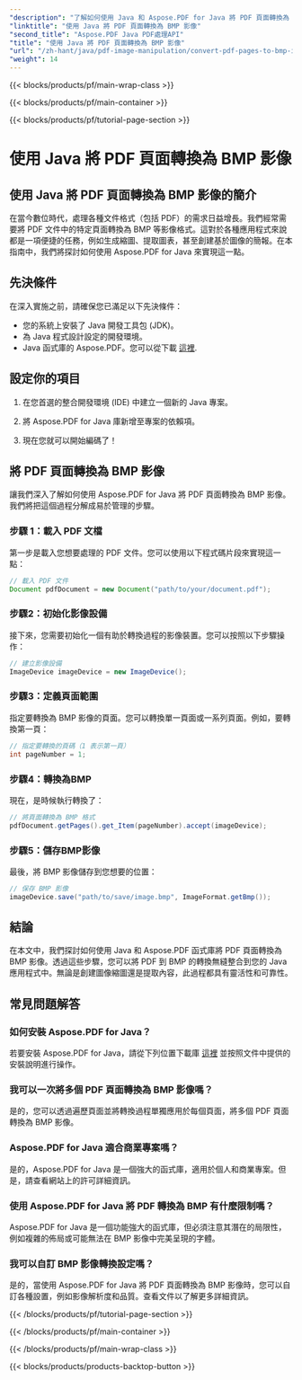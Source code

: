 ```yaml
---
"description": "了解如何使用 Java 和 Aspose.PDF for Java 將 PDF 頁面轉換為 BMP 影像。按照我們的逐步指南，實現 PDF 到 BMP 的無縫轉換。"
"linktitle": "使用 Java 將 PDF 頁面轉換為 BMP 影像"
"second_title": "Aspose.PDF Java PDF處理API"
"title": "使用 Java 將 PDF 頁面轉換為 BMP 影像"
"url": "/zh-hant/java/pdf-image-manipulation/convert-pdf-pages-to-bmp-image-using-java/"
"weight": 14
---
```


{{< blocks/products/pf/main-wrap-class >}}

{{< blocks/products/pf/main-container >}}

{{< blocks/products/pf/tutorial-page-section >}}

# 使用 Java 將 PDF 頁面轉換為 BMP 影像


## 使用 Java 將 PDF 頁面轉換為 BMP 影像的簡介

在當今數位時代，處理各種文件格式（包括 PDF）的需求日益增長。我們經常需要將 PDF 文件中的特定頁面轉換為 BMP 等影像格式。這對於各種應用程式來說都是一項便捷的任務，例如生成縮圖、提取圖表，甚至創建基於圖像的簡報。在本指南中，我們將探討如何使用 Aspose.PDF for Java 來實現這一點。

## 先決條件

在深入實施之前，請確保您已滿足以下先決條件：

- 您的系統上安裝了 Java 開發工具包 (JDK)。
- 為 Java 程式設計設定的開發環境。
- Java 函式庫的 Aspose.PDF。您可以從下載 [這裡](https://releases。aspose.com/pdf/java/).

## 設定你的項目

1. 在您首選的整合開發環境 (IDE) 中建立一個新的 Java 專案。

2. 將 Aspose.PDF for Java 庫新增至專案的依賴項。

3. 現在您就可以開始編碼了！

## 將 PDF 頁面轉換為 BMP 影像

讓我們深入了解如何使用 Aspose.PDF for Java 將 PDF 頁面轉換為 BMP 影像。我們將把這個過程分解成易於管理的步驟。

### 步驟 1：載入 PDF 文檔

第一步是載入您想要處理的 PDF 文件。您可以使用以下程式碼片段來實現這一點：

```java
// 載入 PDF 文件
Document pdfDocument = new Document("path/to/your/document.pdf");
```

### 步驟2：初始化影像設備

接下來，您需要初始化一個有助於轉換過程的影像裝置。您可以按照以下步驟操作：

```java
// 建立影像設備
ImageDevice imageDevice = new ImageDevice();
```

### 步驟3：定義頁面範圍

指定要轉換為 BMP 影像的頁面。您可以轉換單一頁面或一系列頁面。例如，要轉換第一頁：

```java
// 指定要轉換的頁碼（1 表示第一頁）
int pageNumber = 1;
```

### 步驟4：轉換為BMP

現在，是時候執行轉換了：

```java
// 將頁面轉換為 BMP 格式
pdfDocument.getPages().get_Item(pageNumber).accept(imageDevice);
```

### 步驟5：儲存BMP影像

最後，將 BMP 影像儲存到您想要的位置：

```java
// 保存 BMP 影像
imageDevice.save("path/to/save/image.bmp", ImageFormat.getBmp());
```

## 結論

在本文中，我們探討如何使用 Java 和 Aspose.PDF 函式庫將 PDF 頁面轉換為 BMP 影像。透過這些步驟，您可以將 PDF 到 BMP 的轉換無縫整合到您的 Java 應用程式中。無論是創建圖像縮圖還是提取內容，此過程都具有靈活性和可靠性。

## 常見問題解答

### 如何安裝 Aspose.PDF for Java？

若要安裝 Aspose.PDF for Java，請從下列位置下載庫 [這裡](https://releases.aspose.com/pdf/java/) 並按照文件中提供的安裝說明進行操作。

### 我可以一次將多個 PDF 頁面轉換為 BMP 影像嗎？

是的，您可以透過遍歷頁面並將轉換過程單獨應用於每個頁面，將多個 PDF 頁面轉換為 BMP 影像。

### Aspose.PDF for Java 適合商業專案嗎？

是的，Aspose.PDF for Java 是一個強大的函式庫，適用於個人和商業專案。但是，請查看網站上的許可詳細資訊。

### 使用 Aspose.PDF for Java 將 PDF 轉換為 BMP 有什麼限制嗎？

Aspose.PDF for Java 是一個功能強大的函式庫，但必須注意其潛在的局限性，例如複雜的佈局或可能無法在 BMP 影像中完美呈現的字體。

### 我可以自訂 BMP 影像轉換設定嗎？

是的，當使用 Aspose.PDF for Java 將 PDF 頁面轉換為 BMP 影像時，您可以自訂各種設置，例如影像解析度和品質。查看文件以了解更多詳細資訊。

{{< /blocks/products/pf/tutorial-page-section >}}

{{< /blocks/products/pf/main-container >}}

{{< /blocks/products/pf/main-wrap-class >}}

{{< blocks/products/products-backtop-button >}}